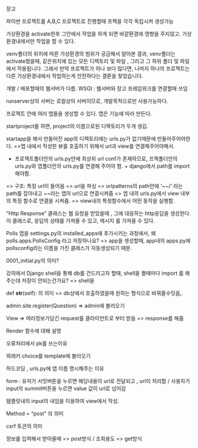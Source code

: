 장고

파이썬 프로젝트를 A,B,C 프로젝트로 진행할때 프젝을 각각 독립시켜 생성가능

가상환경을 activate한후 그안에서 작업을 하게 되면 바깥환경에 영향을 주지않고. 가상환경내에서만 작업을 할 수 있다.

venv폴더의 위치에 따른 가상환경의 범위가 궁금해서 알아본 결과, venv폴더는 activate했을때, 같은위치에 있는 모든 디렉토리 및 파일 , 그리고 그 하위 폴더 및 파일에서 작용됩니다. 그래서 만약 프로젝트가 하나 보다 많다면, 나머지 하나의 프로젝트는 다른 가상환경내에서 작업하는게 안전하다는 결론을 찾았습니다.

개발 / 배포할때의 웹서버가 다름.
WSGI : 웹서버와 장고 프레임워크를 연결할때 쓰임
 

runserver상의 서버는 로컬상의 서버이므로, 개발목적으로만 사용가능하다.

프로젝트 안에 여러 앱들을 생성할 수 있다. 앱은 기능에 따라 만든다.

startproject를 하면, project의 이름으로된 디렉토리가 두개 생김.



startapp을 해서 만들어진 app의 디렉토리에는 urls.py가 없기때문에 만들어주어야한다.
=>앱 내에서 작성한 뷰를 호출하기 위해서 url과 view를 연결해주어야해서.
+ 프로젝트폴더안의 urls.py안에 최상위 url conf가 존재하므로, 프젝폴더안의 urls.py와 앱폴더안의 urls.py를 연결해 주어야 함. + django에서 path를 import 해야함.

=> 구조: 특정 url이 들어옴 => url을 파싱 => urlpatterns의 path안에 ‘~~/‘ 라는 path를 잡아내고 ~~라는 앱의 url으로 연결시켜줌 => 앱 내의 urls.py에서 view 내부의 특정 함수로 연결을 시켜줌. => view내의 특정함수에서 어떤 동작을 실행함.

“Http Response” 클래스는 웹 요청을 받았을때 , 그에 대응하는 http응답을 생성한다. 이 클래스로, 응답의 상태를 가져올 수 있고, 메시지 를 가져올 수 있다.

Polls 앱을 settings.py의 installed_apps에 추가시키는 과정에서, 왜 polls.apps.PollsConfig 라고 저장하나요? => app을 생성할때, app내의 apps.py에 pollsconfig라는 이름을 가진 클래스가 자동생성되기 때문.

0001_initial.py의 의미?

강의에서 Django shell을 통해 db를 건드리고자 할때, shell을 켤때마다 import 를 해주는데 저장이 안되는건가요?
=> shell을 

 def __str__(self):
의 의미 => db상에서 호출하였을때 원하는 형식으로 바꿔줄수잇음,.
 

admin.site.register(Question)
=> admin에 불러오기

View => 여러정보가담긴 request를 클라이언트로 부터 받음 => response를 해줌

Render 함수에 대해 설명

오류처리에서 pk를 쓰는이유

외래키 choice를 template에 불러오기

하드코딩 , urls.py에 앱 이름 명시해주는 이유

form : 유저가 서밋버튼을 누르면 해당내용이 url로 전달되고 , url이 처리함 / 사용자가 input의 summit버튼을 누르면 value 값이 url로 넘어감

템플릿내의 input의 내임을 이용하여 view에서 작성.

Method = “post” 의 의미

csrf 토큰의 의미

정보를 입력해서 받아올때 => post방식 / 조회용도 => get방식